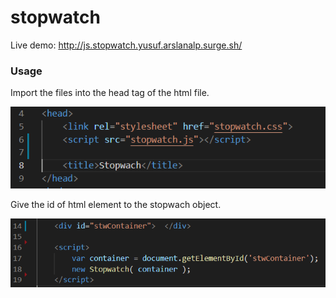 # stopwatch

Live demo: http://js.stopwatch.yusuf.arslanalp.surge.sh/

### Usage
Import the files into the head tag of the html file.


<img src="imports.PNG" >

Give the id of html element to the stopwach object.


<img src="appendPNG.PNG" >
